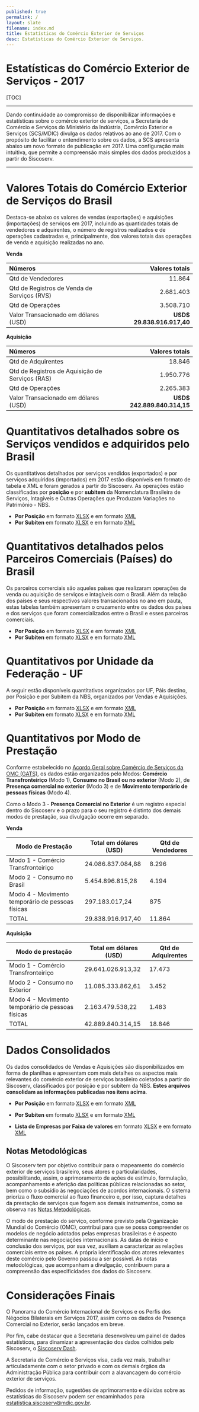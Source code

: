 ```yaml
---
published: true
permalink: /
layout: slate
filename: index.md
title: Estatísticas do Comércio Exterior de Serviços
desc: Estatísticas do Comércio Exterior de Serviços.
---
```


# **Estatísticas do Comércio Exterior de Serviços - 2017**

[TOC]

----------

Dando continuidade ao compromisso de disponibilizar informações e estatísticas sobre o comércio exterior de serviços, a Secretaria de Comércio e Serviços do Ministério da Indústria, Comércio Exterior e Serviços (SCS/MDIC) divulga os dados relativos ao ano de 2017. Com o propósito de facilitar o entendimento sobre os dados, a SCS apresenta abaixo um novo formato de publicação em 2017. Uma configuração mais intuitiva, que permite a compreensão mais simples dos dados produzidos a partir do Siscoserv.

----------

# Valores Totais do Comércio Exterior de Serviços do Brasil

Destaca-se abaixo os valores de vendas (exportações) e aquisições (importações) de serviços em 2017, incluindo as quantidades totais de vendedores e adquirentes, o número de registros realizados e de operações cadastradas e, principalmente, dos valores totais das operações de venda e aquisição realizadas no ano.

**Venda**

|                   Números                   |     Valores totais     |
|:--------------------------------------------|----------------------:|
| Qtd de Vendedores                           |                 11.864 |
| Qtd de Registros de Venda de Serviços (RVS) |              2.681.403 |
| Qtd de Operações                            |              3.508.710 |
| Valor Transacionado em dólares (USD)        | **USD$ 29.838.916.917,40** |


**Aquisição**

|                   Números                   |     Valores totais     |
|:--------------------------------------------|----------------------:|
| Qtd de Adquirentes                           |                 18.846 |
| Qtd de Registros de Aquisição de Serviços (RAS) |             1.950.776 |
| Qtd de Operações                            |              2.265.383 |
| Valor Transacionado em dólares (USD)        | **USD$ 242.889.840.314,15** |

# Quantitativos detalhados sobre os Serviços vendidos e adquiridos pelo Brasil

Os quantitativos detalhados por serviços vendidos (exportados) e por serviços adquiridos (importados) em 2017 estão disponíveis em formato de tabela e XML e foram gerados a partir do Siscoserv. As operações estão classificadas por **posição** e por **subitem** da Nomenclatura Brasileira de Serviços, Intagíveis e Outras Operações que Produzam Variações no Patrimônio - NBS.

* **Por Posição** em formato [XLSX](http://www.mdic.gov.br/images/REPOSITORIO/scs/decin/Estat%C3%ADsticas_de_Com%C3%A9rcio_Exterior/2017/POSI%C3%87%C3%83O/Publica%C3%A7%C3%A3o_Servi%C3%A7os_Venda_Aquisi%C3%A7%C3%A3o_SERVI%C3%87OS_POSI%C3%87%C3%83O.xlsx) e em formato [XML](http://www.mdic.gov.br/images/REPOSITORIO/scs/decin/Estat%C3%ADsticas_de_Com%C3%A9rcio_Exterior/2017/POSI%C3%87%C3%83O_-_XML/Publica%C3%A7%C3%A3o_Servi%C3%A7os_Venda_Aquisi%C3%A7%C3%A3o_SERVI%C3%87OS_POSI%C3%87%C3%83O.xml)
* **Por Subiten** em formato [XLSX](http://www.mdic.gov.br/images/REPOSITORIO/scs/decin/Estat%C3%ADsticas_de_Com%C3%A9rcio_Exterior/2017/SUBITEM_/Publica%C3%A7%C3%A3o_Servi%C3%A7os_Venda_Aquisi%C3%A7%C3%A3o_SERVI%C3%87OS_2017_SUBITEM.xlsx) e em formato [XML](http://www.mdic.gov.br/images/REPOSITORIO/scs/decin/Estat%C3%ADsticas_de_Com%C3%A9rcio_Exterior/2017/SUBITEM_-_XML/Publica%C3%A7%C3%A3o_Servi%C3%A7os_Venda_Aquisi%C3%A7%C3%A3o_SERVI%C3%87OS_2017_SUBITEM.xml)

# Quantitativos detalhados pelos Parceiros Comerciais (Países) do Brasil

Os parceiros comerciais são aqueles países que realizaram operações de venda ou aquisição de serviços e intagíveis com o Brasil. Além da relação dos países e seus respectivos valores transacionados no ano em pauta, estas tabelas também apresentam o cruzamento entre os dados dos países e dos serviços que foram comercializados entre o Brasil e esses parceiros comerciais.

* **Por Posição** em formato [XLSX](http://www.mdic.gov.br/images/REPOSITORIO/scs/decin/Estat%C3%ADsticas_de_Com%C3%A9rcio_Exterior/2017/POSI%C3%87%C3%83O/Publica%C3%A7%C3%A3o_Servi%C3%A7os_Venda_Aquisi%C3%A7%C3%A3o_Pa%C3%ADses_Servi%C3%A7os_Posi%C3%A7%C3%A3o.xlsx) e em formato [XML](http://www.mdic.gov.br/images/REPOSITORIO/scs/decin/Estat%C3%ADsticas_de_Com%C3%A9rcio_Exterior/2017/POSI%C3%87%C3%83O_-_XML/Publica%C3%A7%C3%A3o_Servi%C3%A7os_Venda_Aquisi%C3%A7%C3%A3o_Pa%C3%ADses_Servi%C3%A7os_Posi%C3%A7%C3%A3o.xml)
* **Por Subiten** em formato [XLSX](http://www.mdic.gov.br/images/REPOSITORIO/scs/decin/Estat%C3%ADsticas_de_Com%C3%A9rcio_Exterior/2017/SUBITEM_/Publica%C3%A7%C3%A3o_Servi%C3%A7os_Venda_Aquisi%C3%A7%C3%A3o_Pa%C3%ADses_Servi%C3%A7ios_2017_SUBITEM.xlsx) e em formato [XML](http://www.mdic.gov.br/images/REPOSITORIO/scs/decin/Estat%C3%ADsticas_de_Com%C3%A9rcio_Exterior/2017/SUBITEM_-_XML/Publica%C3%A7%C3%A3o_Servi%C3%A7os_Venda_Aquisi%C3%A7%C3%A3o_Pa%C3%ADses_Servi%C3%A7ios_2017_SUBITEM.xml)

#  Quantitativos por Unidade da Federação - UF

A seguir estão disponíveis quantitativos organizados por UF, Páis destino, por Posição e por Subitem da NBS, organizados por Vendas e Aquisições.

* **Por Posição** em formato [XLSX](http://www.mdic.gov.br/images/REPOSITORIO/scs/decin/Estat%C3%ADsticas_de_Com%C3%A9rcio_Exterior/2017/POSI%C3%87%C3%83O/Publica%C3%A7%C3%A3o_Servi%C3%A7os_Venda_Aquisi%C3%A7%C3%A3o_UF_Servi%C3%A7os_Posi%C3%A7%C3%A3o.xlsx) e em formato [XML](http://www.mdic.gov.br/images/REPOSITORIO/scs/decin/Estat%C3%ADsticas_de_Com%C3%A9rcio_Exterior/2017/POSI%C3%87%C3%83O_-_XML/Publica%C3%A7%C3%A3o_Servi%C3%A7os_Venda_Aquisi%C3%A7%C3%A3o_UF_Servi%C3%A7os_Posi%C3%A7%C3%A3o.xml)
* **Por Subiten** em formato [XLSX](http://www.mdic.gov.br/images/REPOSITORIO/scs/decin/Estat%C3%ADsticas_de_Com%C3%A9rcio_Exterior/2017/SUBITEM_/Publica%C3%A7%C3%A3o_Servi%C3%A7os_Venda_Aquisi%C3%A7%C3%A3o_UF_Servi%C3%A7os_2017_SUBITEM.xlsx) e em formato [XML](http://www.mdic.gov.br/images/REPOSITORIO/scs/decin/Estat%C3%ADsticas_de_Com%C3%A9rcio_Exterior/2017/SUBITEM_-_XML/Publica%C3%A7%C3%A3o_Servi%C3%A7os_Venda_Aquisi%C3%A7%C3%A3o_UF_Servi%C3%A7os_2017_SUBITEM.xml)

#  Quantitativos por Modo de Prestação

Conforme estabelecido no [Acordo Geral sobre Comércio de Serviços da OMC (GATS)](http://www.mdic.gov.br/comercio-exterior/negociacoes-internacionais/1885-omc-acordos-da-omc), os dados estão organizados pelo Modos: **Comércio Transfronteiriço** (Modo 1), **Consumo no Brasil ou no exterior** (Modo 2), de **Presença comercial no exterior** (Modo 3) e de **Movimento temporário de pessoas físicas** (Modo 4).

Como o Modo 3 - **Presença Comercial no Exterior** é um registro especial dentro do Siscoserv e o prazo para o seu registro é distinto dos demais modos de prestação, sua divulgação ocorre em separado.

**Venda**

| Modo de Prestação | Total em dólares (USD) | Qtd de Vendedores |
|-------------------|------------------------|-------------------|
| Modo 1 - Comércio Transfronteiriço | 24.086.837.084,88 | 8.296 |
| Modo 2 - Consumo no Brasil | 5.454.896.815,28 | 4.194 |
| Modo 4 - Movimento temporário de pessoas físicas | 297.183.017,24 | 875 |
| TOTAL | 29.838.916.917,40 | 11.864 |

**Aquisição**

| Modo de prestação | Total em dólares (USD) | Qtd de Adquirentes |
|-------------------|------------------------|--------------------|
| Modo 1 - Comércio Transfronteiriço | 29.641.026.913,32 | 17.473 |
| Modo 2 - Consumo no Exterior | 11.085.333.862,61 | 3.452 |
| Modo 4 - Movimento temporário de pessoas físicas | 2.163.479.538,22 | 1.483 |
| TOTAL | 42.889.840.314,15 | 18.846 |

# Dados Consolidados

 Os dados consolidados de Vendas e Aquisições são disponibilizados em forma de planilhas e apresentam com mais detalhes os aspectos mais relevantes do comércio exterior de serviços brasileiro coletados a partir do Siscoserv, classificados por posição e por subitem da NBS. **Estes arquivos consolidam as informações publicadas nos itens acima**.
 
 * **Por Posição** em formato [XLSX](http://www.mdic.gov.br/images/REPOSITORIO/scs/decin/Estat%C3%ADsticas_de_Com%C3%A9rcio_Exterior/2017/CONSOLIDADOS/Divulga%C3%A7%C3%A3o_Servi%C3%A7os_Venda_Aquisi%C3%A7%C3%A3o_2017_POSI%C3%87%C3%83O.xlsx) e em formato [XML](http://www.mdic.gov.br/images/REPOSITORIO/scs/decin/Estat%C3%ADsticas_de_Com%C3%A9rcio_Exterior/2017/CONSOLIDADOS/Divulga%C3%A7%C3%A3o_Servi%C3%A7os_Venda_Aquisi%C3%A7%C3%A3o_2017_POSI%C3%87%C3%83O.xml)
 
* **Por Subiten** em formato [XLSX](http://www.mdic.gov.br/images/REPOSITORIO/scs/decin/Estat%C3%ADsticas_de_Com%C3%A9rcio_Exterior/2017/CONSOLIDADOS/Divulga%C3%A7%C3%A3o_Servi%C3%A7os_Venda_Aquisi%C3%A7%C3%A3o_2017_SUBITEM.xlsx) e em formato [XML](http://www.mdic.gov.br/images/REPOSITORIO/scs/decin/Estat%C3%ADsticas_de_Com%C3%A9rcio_Exterior/2017/CONSOLIDADOS/Divulga%C3%A7%C3%A3o_Servi%C3%A7os_Venda_Aquisi%C3%A7%C3%A3o_2017_SUBITEM.xml)

* **Lista de Empresas por Faixa de valores** em formato [XLSX](http://www.mdic.gov.br/images/REPOSITORIO/scs/decin/Estat%C3%ADsticas_de_Com%C3%A9rcio_Exterior/2017/CONSOLIDADOS/Consolidado_EmpresasPorFaixa_2017.xlsx) e em formato [XML](http://www.mdic.gov.br/images/REPOSITORIO/scs/decin/Estat%C3%ADsticas_de_Com%C3%A9rcio_Exterior/2017/CONSOLIDADOS/Consolidado_EmpresasPorFaixa_2017.xml)

## Notas Metodológicas

O Siscoserv tem por objetivo contribuir para o mapeamento do comércio exterior de serviços brasileiro, seus atores e particularidades, possibilitando, assim, o aprimoramento de ações de estímulo, formulação, acompanhamento e aferição das políticas públicas relacionadas ao setor, bem como o subsídio às negociações de acordos internacionais. O sistema prioriza o fluxo comercial ao fluxo financeiro e, por isso, captura detalhes da prestação de serviços que fogem aos demais instrumentos, como se observa nas [Notas Metodológicas](http://www.mdic.gov.br/images/REPOSITORIO/scs/decin/Estat%C3%ADsticas_de_Com%C3%A9rcio_Exterior/2017/nota_metodol%C3%B3gica/Notas_Metodol%C3%B3gicas.docx).

O modo de prestação do serviço, conforme previsto pela Organização Mundial do Comércio (OMC), contribui para que se possa compreender os modelos de negócio adotados pelas empresas brasileiras e é aspecto determinante nas negociações internacionais. As datas de início e conclusão dos serviços, por sua vez, auxiliam a caracterizar as relações comerciais entre os países. A própria identificação dos atores relevantes deste comércio pelo Governo passou a ser possível. As notas metodológicas, que acompanham a divulgação, contribuem para a compreensão das especificidades dos dados do Siscoserv.

# Considerações Finais

O Panorama do Comércio Internacional de Serviços e os Perfis dos Négocios Bilaterais em Serviços 2017, assim como os dados de Presença Comercial no Exterior, serão lançados em breve.

Por fim, cabe destacar que a Secretaria desenvolveu um painel de dados estatísticos, para dinamizar a apresentação dos dados colhidos pelo Siscoserv, o [Siscoserv Dash](http://www.mdic.gov.br/index.php/comercio-servicos/estatisticas-do-comercio-exterior-de-servicos/2472-siscoservdash).

A Secretaria de Comércio e Serviços visa, cada vez mais, trabalhar articuladamente com o setor privado e com os demais órgãos da Administração Pública para contribuir com a alavancagem do comércio exterior de serviços.

Pedidos de informação, sugestões de aprimoramento e dúvidas sobre as estatísticas do Siscoserv podem ser encaminhados para estatistica.siscoserv@mdic.gov.br.
